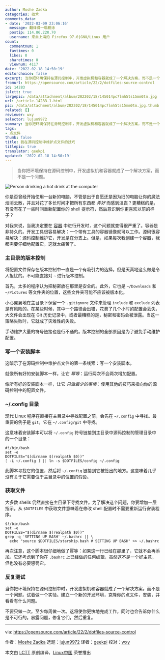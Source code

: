```yaml
---
author: Moshe Zadka
categories: 技术
comments_data:
- date: '2022-03-09 23:06:16'
  message: 翻译得一塌糊涂
  postip: 114.86.220.70
  username: 来自上海的 Firefox 97.0|GNU/Linux 用户
count:
  commentnum: 1
  favtimes: 0
  likes: 0
  sharetimes: 0
  viewnum: 4117
date: '2022-02-18 14:50:19'
editorchoice: false
excerpt: 当你把环境保持在源码控制中，开发虚拟机和容器就成了一个解决方案，而不是一个问题。
fromurl: https://opensource.com/article/22/2/dotfiles-source-control
id: 14283
islctt: true
largepic: /data/attachment/album/202202/18/145014pc7lmh5ts15mm0tm.jpg
url: /article-14283-1.html
pic: /data/attachment/album/202202/18/145014pc7lmh5ts15mm0tm.jpg.thumb.jpg
related: []
reviewer: wxy
selector: lujun9972
summary: 当你把环境保持在源码控制中，开发虚拟机和容器就成了一个解决方案，而不是一个问题。
tags:
- 点文件
thumb: false
title: 我在源码控制中维护点文件的技巧
titlepic: true
translator: geekpi
updated: '2022-02-18 14:50:19'
---
```



> 
> 当你把环境保持在源码控制中，开发虚拟机和容器就成了一个解决方案，而不是一个问题。
> 
> 
> 


![](/data/attachment/album/202202/18/145014pc7lmh5ts15mm0tm.jpg "Person drinking a hot drink at the computer")


你是否曾经开始使用一台新的电脑，不管是出于自愿还是因为旧的电脑让你的魔法烟消云散，并且对花了多长时间才把所有东西都 *弄好* 而感到沮丧？更糟糕的是，有没有花了一些时间重新配置你的 shell 提示符，然后意识到你更喜欢以前的样子？


对我来说，当我决定要在 [容器](https://opensource.com/tags/containers) 中进行开发时，这个问题就变得很严重了。容器是非持久的。开发工具很容易解决：一个带有工具的容器镜像就可以工作。源码很容易解决：源码控制维护它，开发是在分支上。但是，如果每次我创建一个容器，我都需要仔细地配置它，这就太痛苦了。


### 主目录的版本控制


将配置文件保存在版本控制中一直是一个有吸引力的选择。但是天真地这么做是令人担忧的。不可能直接对 `~` 进行版本控制。


首先，太多的程序认为把秘密放在那里是安全的。此外，它也是 `~/Downloads` 和 `~/Pictures` 等文件夹的位置，这些文件夹可能不应该被版本化。


小心翼翼地在主目录下保留一个 `.gitignore` 文件来管理 `include` 和 `exclude` 列表是有风险的。在某些时候，其中一个路径会出错，花费了几个小时的配置会丢失，大文件会出现在 Git 历史记录中，或者最糟糕的是，秘密和密码会被泄露。当这一策略失败时，它就成了灾难性的失败。


手动维护大量的符号链接也是行不通的。版本控制的全部原因是为了避免手动维护配置。


### 写一个安装脚本


这暗示了在源码控制中维护点文件的第一条线索：写一个安装脚本。


就像所有好的安装脚本一样，让它 *幂等*：运行两次不会两次增加配置。


像所有好的安装脚本一样，让它 *只做最少的事情*：使用其他的技巧来指向你的源码控制中的配置文件。


### ~/.config 目录


现代 Linux 程序在直接在主目录中寻找配置之前，会先在 `~/.config` 中寻找。最重要的例子是 `git`，它在 `~/.config/git` 中寻找。


这意味着安装脚本可以将 `~/.config` 符号链接到主目录中源码控制的管理目录中的一个目录：



```
#!/bin/bash
set -e
DOTFILES="$(dirname $(realpath $0))"
[ -L ~/.config ] || ln -s $DOTFILES/config ~/.config

```

此脚本寻找它的位置，然后将 `~/.config` 链接到它被签出的地方。这意味着几乎没有关于它需要位于主目录中的位置的假设。


### 获取文件


大多数 shells 仍然直接在主目录下寻找文件。为了解决这个问题，你要增加一层指示。从 `$DOTFILES` 中获取文件意味着在修改 shell 配置时不需要重新运行安装程序。



```
$!/bin/bash
set -e
DOTFILES="$(dirname $(realpath $0))"
grep -q 'SETTING UP BASH' ~/.bashrc || \
  echo "source $DOTFILES/starship.bash # SETTING UP BASH" >> ~/.bashrc

```

再次注意，这个脚本很仔细地做了幂等：如果这一行已经在那里了，它就不会再添加。它还考虑到了你在 `.bashrc` 上已经做的任何编辑，虽然这不是一个好主意，但也没有必要惩罚它。


### 反复测试


当你把环境保持在源码控制中时，开发虚拟机和容器就成了一个解决方案，而不是一个问题。试着做一个实验。建立一个新的开发环境，克隆你的点文件，安装，并看看有什么问题。


不要只做一次。至少每周做一次。这将使你更快地完成工作，同时也会告诉你什么是不可行的。暴露问题，修复它们，然后重复。




---


via: <https://opensource.com/article/22/2/dotfiles-source-control>


作者：[Moshe Zadka](https://opensource.com/users/moshez) 选题：[lujun9972](https://github.com/lujun9972) 译者：[geekpi](https://github.com/geekpi) 校对：[wxy](https://github.com/wxy)


本文由 [LCTT](https://github.com/LCTT/TranslateProject) 原创编译，[Linux中国](https://linux.cn/) 荣誉推出